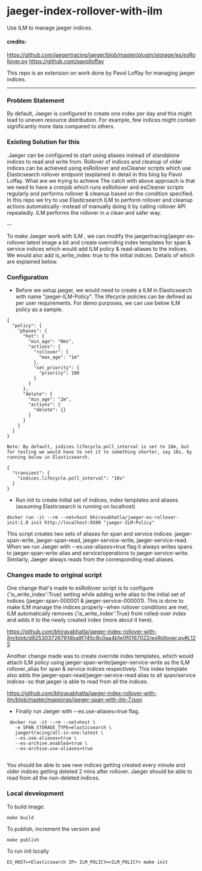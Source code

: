# jaeger-index-rollover-with-ilm
Use ILM to manage jaeger indices.

#### credits:
 https://github.com/jaegertracing/jaeger/blob/master/plugin/storage/es/esRollover.py
 https://github.com/pavolloffay
 
 This repo is an extension on work done by Pavol Loffay for managing jaeger indices.
 
 ---
 
 ### Problem Statement
 By default, Jaeger is configured to create one index per day and this might lead to uneven resource distribution. For example, few indices might contain significantly more data compared to others.
 ### Existing Solution for this
  Jaeger can be configured to start using aliases instead of standalone indices to read and write from. Rollover of indices and cleanup of older indices can be achieved using esRollover and esCleaner scripts which use Elasticsearch rollover endpoint (explained in detail in this blog by Pavol Loffay.
 What are we trying to achieve
 The catch with above approach is that we need to have a cronjob which runs esRollover and esCleaner scripts   regularly and performs rollover & cleanup based on the condition specified. 
 In this repo we try to use Elasticsearch ILM to perform rollover and cleanup actions automatically - instead of manually doing it by calling rollover API repeatedly. ILM performs the rollover in a clean and safer way.
 
 --
 
 To make Jaeger work with ILM , we can modify the jaegertracing/jaeger-es-rollover:latest image a bit and create overriding index templates for span & service indices which would add ILM policy & read-aliases to the indices. We would also add is_write_index: true to the initial indices. Details of which are explained below.
 
 ### Configuration
 * Before we setup jaeger, we would need to create a ILM in Elasticsearch with name "jaeger-ILM-Policy". The lifecycle policies can be defined as per user requirements. For demo purposes, we can use below ILM policy as a sample.
 
 ```PUT _ilm/policy/jaeger-ILM-Policy
 {
   "policy": {
     "phases": {
       "hot": {
         "min_age": "0ms",
         "actions": {
           "rollover": {
             "max_age": "1m"
           },
           "set_priority": {
             "priority": 100
           }
         }
       },
       "delete": {
         "min_age": "2m",
         "actions": {
           "delete": {}
         }
       }
     }
   }
 }
```
 
 `Note: By default, indices.lifecycle.poll_interval is set to 10m, but for testing we would have to set it to something shorter, say 10s, by running below in Elasticsearch.`
 
 ```PUT /_cluster/settings?flat_settings=true
 {
   "transient": {
     "indices.lifecycle.poll_interval": "10s"
   }
 }
```
 *  Run init to create initial set of indices, index templates and aliases (assuming Elasticsearch is running on localhost)
 ```
 docker run -it --rm --net=host bhiravabhatla/jaeger-es-rollover-init:1.0 init http://localhost:9200 "jaeger-ILM-Policy"
 ```

 This script creates two sets of aliases for span and service indices: jaeger-span-write, jaeger-span-read, jaeger-service-write,  jaeger-service-read. When we run Jaeger with  --es.use-aliases=true flag it always writes spans to jaeger-span-write alias and service/operations to jaeger-service-write. Similarly, Jaeger always reads from the corresponding read aliases.
 
 ### Changes made to original script
 
 One change that's made to esRollover script is to configure {'is_write_index':True} setting while adding write alias to the initial set of indices (jaeger-span-000001 & jaeger-service-000001).
 This is done to make ILM manage the indices properly - when rollover conditions are met, ILM automatically removes {'is_write_index':True} from rolled-over index and adds it to the newly created index (more about it here).
 
 https://github.com/bhiravabhatla/jaeger-index-rollover-with-ilm/blob/d8253037267914ba8f745c8c0aa4b1e0f0167022/esRollover.py#L125

 Another change made was to create override index templates, which would attach ILM policy using jaeger-span-write/jaeger-service-write as the ILM rollover_alias for span & service indices respectively. 
 This index template also adds the jaeger-span-read/jaeger-service-read alias to all span/service indices - so that jaeger is able to read from all the indices.
 
 https://github.com/bhiravabhatla/jaeger-index-rollover-with-ilm/blob/master/mappings/jaeger-span-with-ilm-7.json
 
* Finally run Jaeger with --es.use-aliases=true flag.

```
 docker run -it --rm --net=host \
   -e SPAN_STORAGE_TYPE=elasticsearch \
   jaegertracing/all-in-one:latest \
   --es.use-aliases=true \
   --es-archive.enabled=true \
   --es-archive.use-aliases=true
   
 ```
   
 You should be able to see new indices getting created every minute and older indices getting deleted 2 mins after rollover. Jaeger should be able to read from all the non-deleted indices.
 
 
### Local development

To build image:

```
make build
```

To publish, increment the version and

```
make publish
```

To run init locally

```
ES_HOST=<Elasticsearch IP> ILM_POLICY=<ILM_POLICY> make init
```
